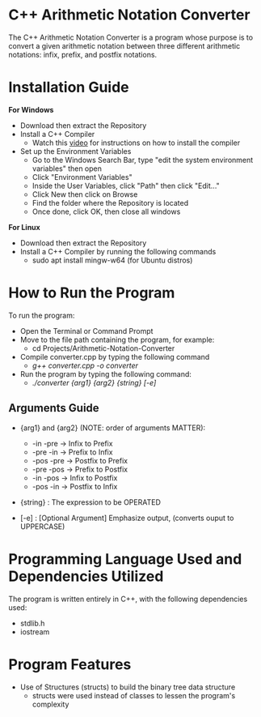 # C++ Arithmetic Notation Converter

The C++ Arithmetic Notation Converter is a program whose purpose is to convert a given arithmetic notation between three different arithmetic notations: infix, prefix, and postfix notations.

# Installation Guide

**For Windows**
* Download then extract the Repository
* Install a C++ Compiler
    * Watch this [video](https://www.youtube.com/watch?v=oC69vlWofJQ) for instructions on how to install the compiler
* Set up the Environment Variables 
    * Go to the Windows Search Bar, type "edit the system environment variables" then open
    * Click "Environment Variables"
    * Inside the User Variables, click "Path" then click "Edit..."
    * Click New then click on Browse
    * Find the folder where the Repository is located
    * Once done, click OK, then close all windows

**For Linux**
* Download then extract the Repository
* Install a C++ Compiler by running the following commands
    * sudo apt install mingw-w64 (for Ubuntu distros)

# How to Run the Program

To run the program:

* Open the Terminal or Command Prompt
* Move to the file path containing the program, for example:
    * cd Projects/Arithmetic-Notation-Converter
* Compile converter.cpp by typing the following command
    * *g++ converter.cpp -o converter*
* Run the program by typing the following command:
    * *./converter {arg1} {arg2} {string} [-e]*

## Arguments Guide
* {arg1} and {arg2} (NOTE: order of arguments MATTER):
    * -in   -pre     -> Infix to Prefix
    * -pre  -in      -> Prefix to Infix
    * -pos  -pre     -> Postfix to Prefix
    * -pre  -pos     -> Prefix to Postfix
    * -in   -pos     -> Infix to Postfix
    * -pos  -in      -> Postfix to Infix

* {string}           : The expression to be OPERATED

* [-e]               : [Optional Argument] Emphasize output, (converts ouput to UPPERCASE)

# Programming Language Used and Dependencies Utilized

The program is written entirely in C++, with the following dependencies used:
* stdlib.h 
* iostream 

# Program Features

* Use of Structures (structs) to build the binary tree data structure
    * structs were used instead of classes to lessen the program's complexity